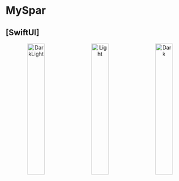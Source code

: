 # MySpar
## [SwiftUI]

<p align="center">
  <img alt="DarkLight" src="https://github.com/smartwatch11/MySpar/assets/45270999/28f99467-c3c9-4259-84e1-cec6ea2efead" width="30%">
  &nbsp; &nbsp;
  <img alt="Light" src="https://github.com/smartwatch11/MySpar/assets/45270999/5bdb1705-16ad-418f-9af4-8fe873524a00" width="30%">
&nbsp; &nbsp;
  <img alt="Dark" src="https://github.com/smartwatch11/MySpar/assets/45270999/971b4008-263c-43de-86b7-d3711417db04" width="30%">
</p>
